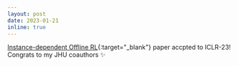 ```yaml
---
layout: post
date: 2023-01-21 
inline: true
---
```


[Instance-dependent Offline RL](){:target="\_blank"} paper accpted to ICLR-23! Congrats to my JHU coauthors :sparkles: